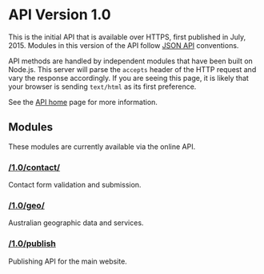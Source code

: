 # API Version 1.0
This is the initial API that is available over HTTPS, first published in July, 2015. Modules in this version of the API follow [JSON API](http://jsonapi.org/) conventions.

API methods are handled by independent modules that have been built on Node.js. This server will parse the `accepts` header of the HTTP request and vary the response accordingly. If you are seeing this page, it is likely that your browser is sending `text/html` as its first preference.

See the [API home](../) page for more information.

## Modules

These modules are currently available via the online API.

### [/1.0/contact/](contact/)
Contact form validation and submission.

### [/1.0/geo/](geo/)
Australian geographic data and services.

### [/1.0/publish](publish/)
Publishing API for the main website.
